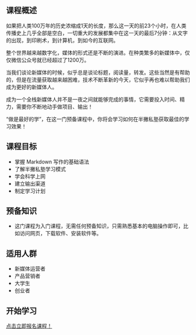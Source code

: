 ## 课程概述

如果把人类100万年的历史浓缩成1天的长度，那么这一天的前23个小时，在人类传播史上几乎全部是空白，一切重大的发展都集中在这一天的最后7分钟：从文字的出现，到印刷术，到计算机，到如今的互联网。

整个世界越来越数字化，媒体的形式还是不断的演进。在种类繁多的新媒体中，仅仅微信公众号就已经超过了1200万。

当我们谈论新媒体的时候，似乎总是谈论标题，阅读量，转发。这些当然是有帮助的，但是在流量获取越来越困难，技术不断革新的今天，它似乎再也难以帮助我们成为更好的新媒体人。

成为一个全栈新媒体人并不是一夜之间就能够完成的事情，它需要投入时间、精力，需要你不断地动手做项目、输出！

“做是最好的学”，在这一门预备课程中，你将会学习如何在半撇私塾获取最佳的学习效果！

## 课程目标

- 掌握 Markdown 写作的基础语法
- 了解半撇私塾学习模式
- 学会科学上网
- 建立输出渠道
- 制定学习计划

## 预备知识

- 这门课程为入门课程，无需任何预备知识，只需熟悉基本的电脑操作即可，比如访问网页，下载软件、安装软件等。

## 适用人群

- 新媒体运营者
- 产品营销者
- 大学生
- 创业者

## 开始学习

[点击立即报名课程！](http://learn.bpteach.com/course/121)